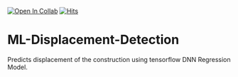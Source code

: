 [![Open In Collab](https://colab.research.google.com/assets/colab-badge.svg)](https://colab.research.google.com/github/atalaydenknalbant/TF_Displacement/blob/main/TF_Displacement.ipynb) [![Hits](https://hits.seeyoufarm.com/api/count/incr/badge.svg?url=https%3A%2F%2Fgithub.com%2Fatalaydenknalbant%2FML-Displacement-Detection&count_bg=%2379C83D&title_bg=%23555555&icon=&icon_color=%23E7E7E7&title=hits&edge_flat=false)](https://hits.seeyoufarm.com)


# ML-Displacement-Detection
Predicts displacement of the construction using tensorflow DNN Regression Model.
